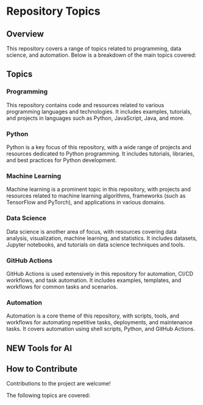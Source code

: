 # Repository Topics

## Overview

This repository covers a range of topics related to programming, data science, and automation. Below is a breakdown of the main topics covered:

## Topics

### Programming

This repository contains code and resources related to various programming languages and technologies. It includes examples, tutorials, and projects in languages such as Python, JavaScript, Java, and more.

### Python

Python is a key focus of this repository, with a wide range of projects and resources dedicated to Python programming. It includes tutorials, libraries, and best practices for Python development.

### Machine Learning

Machine learning is a prominent topic in this repository, with projects and resources related to machine learning algorithms, frameworks (such as TensorFlow and PyTorch), and applications in various domains.

### Data Science

Data science is another area of focus, with resources covering data analysis, visualization, machine learning, and statistics. It includes datasets, Jupyter notebooks, and tutorials on data science techniques and tools.

### GitHub Actions

GitHub Actions is used extensively in this repository for automation, CI/CD workflows, and task automation. It includes examples, templates, and workflows for common tasks and scenarios.

### Automation

Automation is a core theme of this repository, with scripts, tools, and workflows for automating repetitive tasks, deployments, and maintenance tasks. It covers automation using shell scripts, Python, and GitHub Actions.

## NEW Tools for AI

## How to Contribute
Contributions to the project are welcome!


The following topics are covered:



